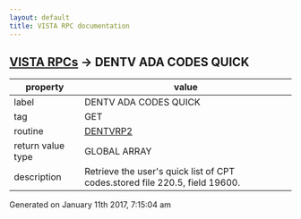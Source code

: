 ```yaml
---
layout: default
title: VISTA RPC documentation
---
```




## [VISTA RPCs](TableOfContent.md) &#8594; DENTV ADA CODES QUICK 

 property | value 
--- | --- 
 label | DENTV ADA CODES QUICK
 tag | GET
 routine | [DENTVRP2](http://code.osehra.org/dox/Routine_DENTVRP2_source.html)
 return value type | GLOBAL ARRAY
 description | Retrieve the user's quick list of CPT codes.stored file 220.5, field 19600.




 Generated on January 11th 2017, 7:15:04 am